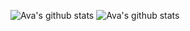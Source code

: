 ![Ava's github stats](https://github-readme-stats.vercel.app/api?username=mztriz&show_icons=true&include_all_commits&theme=dracula&show=prs_merged) 
![Ava's github stats](https://github-readme-stats.vercel.app/api?username=mztriz&show_icons=true&include_all_commits&theme=dracula&show=prs_merged) 
